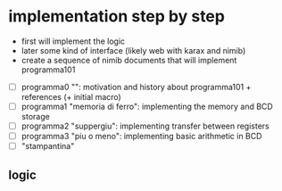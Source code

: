 # implementation step by step

- first will implement the logic
- later some kind of interface (likely web with karax and nimib)
- create a sequence of nimib documents that will implement programma101

- [ ] programma0 "": motivation and history about programma101 + references (+ initial macro)
- [ ] programma1 "memoria di ferro": implementing the memory and BCD storage
- [ ] programma2 "suppergiu": implementing transfer between registers
- [ ] programma3 "piu o meno": implementing basic arithmetic in BCD
- [ ] "stampantina"

## logic
